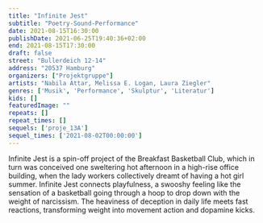 ```yaml
---
title: "Infinite Jest"
subtitle: "Poetry-Sound-Performance"
date: 2021-08-15T16:30:00
publishDate: 2021-06-25T19:40:36+02:00
end: 2021-08-15T17:30:00
draft: false
street: "Bullerdeich 12-14"
address: "20537 Hamburg"
organizers: ["Projektgruppe"]
artists: "Nabila Attar, Melissa E. Logan, Laura Ziegler"
genres: ['Musik', 'Performance', 'Skulptur', 'Literatur']
kids: []
featuredImage: ""
repeats: []
repeat_times: []
sequels: ['proje_13A']
sequel_times: ['2021-08-02T00:00:00']
---
```


Infinite Jest is a spin-off project of the Breakfast Basketball Club, which in turn was conceived one sweltering hot afternoon in a high-rise office building, when the lady workers collectively dreamt of having a hot girl summer. Infinite Jest connects playfulness, a swooshy feeling like the sensation of a basketball going through a hoop to drop down with the weight of narcissism. The heaviness of deception in daily life meets fast reactions, transforming weight into movement action and dopamine kicks.